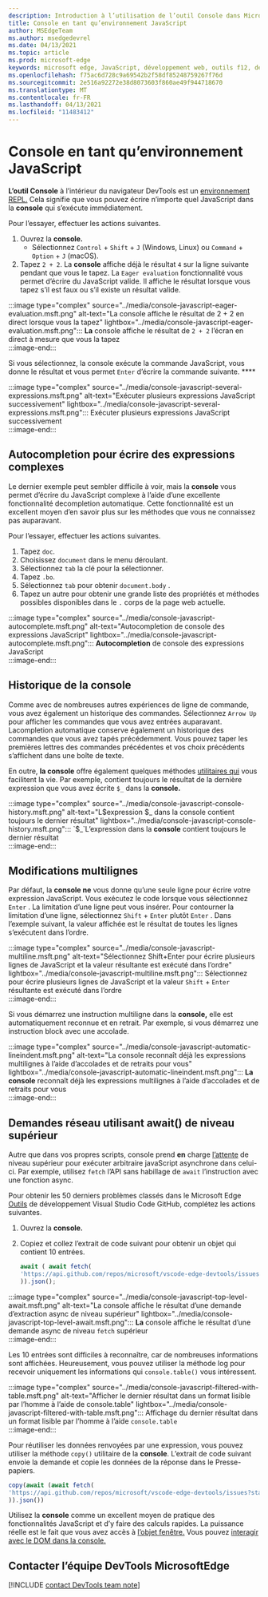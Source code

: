 ```yaml
---
description: Introduction à l’utilisation de l’outil Console dans Microsoft Edge Outils de développement en tant qu’environnement JavaScript.
title: Console en tant qu’environnement JavaScript
author: MSEdgeTeam
ms.author: msedgedevrel
ms.date: 04/13/2021
ms.topic: article
ms.prod: microsoft-edge
keywords: microsoft edge, JavaScript, développement web, outils f12, devtools
ms.openlocfilehash: f75ac6d728c9a69542b2f58df85248759267f76d
ms.sourcegitcommit: 2e516a92272e38d8073603f860ae49f944718670
ms.translationtype: MT
ms.contentlocale: fr-FR
ms.lasthandoff: 04/13/2021
ms.locfileid: "11483412"
---
```

# <a name="the-console-as-a-javascript-environment"></a>Console en tant qu’environnement JavaScript  

**L’outil Console** à l’intérieur du navigateur DevTools est un [environnement REPL.][WikiReadEvalPrintLoop]  Cela signifie que vous pouvez écrire n’importe quel JavaScript dans la **console** qui s’exécute immédiatement.

Pour l’essayer, effectuer les actions suivantes.  

1.  Ouvrez la **console.**  
    *   Sélectionnez `Control` + `Shift` + `J` \(Windows, Linux\) ou `Command` + `Option` + `J` \(macOS\).  
1.  Tapez `2 + 2`.  La **console** affiche déjà le résultat `4` sur la ligne suivante pendant que vous le tapez.  La `Eager evaluation` fonctionnalité vous permet d’écrire du JavaScript valide.  Il affiche le résultat lorsque vous tapez s’il est faux ou s’il existe un résultat valide.  

:::image type="complex" source="../media/console-javascript-eager-evaluation.msft.png" alt-text="La console affiche le résultat de 2 + 2 en direct lorsque vous la tapez" lightbox="../media/console-javascript-eager-evaluation.msft.png":::
   **La** console affiche le résultat de `2 + 2` l’écran en direct à mesure que vous la tapez  
:::image-end:::  

Si vous sélectionnez, la console exécute la commande JavaScript, vous donne le résultat et vous permet `Enter` d’écrire la commande suivante. ****  

:::image type="complex" source="../media/console-javascript-several-expressions.msft.png" alt-text="Exécuter plusieurs expressions JavaScript successivement" lightbox="../media/console-javascript-several-expressions.msft.png":::
   Exécuter plusieurs expressions JavaScript successivement  
:::image-end:::  

## <a name="autocompletion-to-write-complex-expressions"></a>Autocompletion pour écrire des expressions complexes

Le dernier exemple peut sembler difficile à voir, mais la **console** vous permet d’écrire du JavaScript complexe à l’aide d’une excellente fonctionnalité decompletion automatique.  Cette fonctionnalité est un excellent moyen d’en savoir plus sur les méthodes que vous ne connaissez pas auparavant.  

Pour l’essayer, effectuer les actions suivantes.  

1.  Tapez `doc`.  
1.  Choisissez `document` dans le menu déroulant.  
1.  Sélectionnez `tab` la clé pour la sélectionner.  
1.  Tapez `.bo`.  
1.  Sélectionnez `tab` pour obtenir `document.body` .  
1.  Tapez un autre pour obtenir une grande liste des propriétés et méthodes possibles disponibles dans le `.` corps de la page web actuelle.  

:::image type="complex" source="../media/console-javascript-autocomplete.msft.png" alt-text="Autocompletion de console des expressions JavaScript" lightbox="../media/console-javascript-autocomplete.msft.png":::
   **Autocompletion** de console des expressions JavaScript  
:::image-end:::  

## <a name="console-history"></a>Historique de la console

Comme avec de nombreuses autres expériences de ligne de commande, vous avez également un historique des commandes.  Sélectionnez `Arrow Up` pour afficher les commandes que vous avez entrées auparavant.  Lacompletion automatique conserve également un historique des commandes que vous avez tapés précédemment.  Vous pouvez taper les premières lettres des commandes précédentes et vos choix précédents s’affichent dans une boîte de texte.  

En outre, **la console** offre également quelques méthodes [utilitaires qui][DevtoolsConsoleUtilities] vous facilitent la vie.  Par exemple, contient toujours le résultat de la dernière expression que vous avez écrite `$_` dans la **console.**

:::image type="complex" source="../media/console-javascript-console-history.msft.png" alt-text="L$expression $_ dans la console contient toujours le dernier résultat" lightbox="../media/console-javascript-console-history.msft.png":::
    `$_`L’expression dans la **console** contient toujours le dernier résultat  
:::image-end:::  

## <a name="multiline-edits"></a>Modifications multilignes

Par défaut, la **console ne** vous donne qu’une seule ligne pour écrire votre expression JavaScript.  Vous exécutez le code lorsque vous sélectionnez `Enter` . La limitation d’une ligne peut vous insérer.  Pour contourner la limitation d’une ligne, sélectionnez `Shift` + `Enter` plutôt `Enter` .  Dans l’exemple suivant, la valeur affichée est le résultat de toutes les lignes s’exécutent dans l’ordre.  

:::image type="complex" source="../media/console-javascript-multiline.msft.png" alt-text="Sélectionnez Shift+Enter pour écrire plusieurs lignes de JavaScript et la valeur résultante est exécuté dans l’ordre" lightbox="../media/console-javascript-multiline.msft.png":::
   Sélectionnez pour écrire plusieurs lignes de JavaScript et la valeur `Shift` + `Enter` résultante est exécuté dans l’ordre  
:::image-end:::  

Si vous démarrez une instruction multiligne dans la **console,** elle est automatiquement reconnue et en retrait.  Par exemple, si vous démarrez une instruction block avec une accolade.  

:::image type="complex" source="../media/console-javascript-automatic-lineindent.msft.png" alt-text="La console reconnaît déjà les expressions multilignes à l’aide d’accolades et de retraits pour vous" lightbox="../media/console-javascript-automatic-lineindent.msft.png":::
    **La console** reconnaît déjà les expressions multilignes à l’aide d’accolades et de retraits pour vous  
:::image-end:::  

## <a name="network-requests-using-top-level-await"></a>Demandes réseau utilisant await() de niveau supérieur  

Autre que dans vos propres scripts, console prend **en** charge [l’attente][GithubTc39ProposalTopLevelAwait] de niveau supérieur pour exécuter arbitraire javaScript asynchrone dans celui-ci.  Par exemple, utilisez `fetch` l’API sans habillage de `await` l’instruction avec une fonction async.  

Pour obtenir les 50 derniers problèmes classés dans le Microsoft Edge [Outils][GithubMicrosoftVscodeEdgeDevtools] de développement Visual Studio Code GitHub, complétez les actions suivantes.  

1.  Ouvrez la **console.**  
1.  Copiez et collez l’extrait de code suivant pour obtenir un objet qui contient 10 entrées.  
    
    ```javascript
    await ( await fetch(
    'https://api.github.com/repos/microsoft/vscode-edge-devtools/issues?state=all&per_page=50&page=1'
    )).json();
    ```  
    
:::image type="complex" source="../media/console-javascript-top-level-await.msft.png" alt-text="La console affiche le résultat d’une demande d’extraction async de niveau supérieur" lightbox="../media/console-javascript-top-level-await.msft.png":::
    **La** console affiche le résultat d’une demande async de niveau `fetch` supérieur  
:::image-end:::  

Les 10 entrées sont difficiles à reconnaître, car de nombreuses informations sont affichées.  Heureusement, vous pouvez utiliser la méthode log pour recevoir uniquement les informations qui `console.table()` vous intéressent.  

:::image type="complex" source="../media/console-javascript-filtered-with-table.msft.png" alt-text="Afficher le dernier résultat dans un format lisible par l’homme à l’aide de console.table" lightbox="../media/console-javascript-filtered-with-table.msft.png":::
    Affichage du dernier résultat dans un format lisible par l’homme à l’aide `console.table`  
:::image-end:::  

Pour réutiliser les données renvoyées par une expression, vous pouvez utiliser la méthode `copy()` utilitaire de la **console**.  L’extrait de code suivant envoie la demande et copie les données de la réponse dans le Presse-papiers.  

```javascript
copy(await (await fetch(
'https://api.github.com/repos/microsoft/vscode-edge-devtools/issues?state=all&per_page=50&page=1'
)).json())
```  

Utilisez la **console** comme un excellent moyen de pratique des fonctionnalités JavaScript et d’y faire des calculs rapides.  La puissance réelle est le fait que vous avez accès à [l’objet fenêtre.][MdnDocsWebApiWindow]  Vous pouvez [interagir avec le DOM dans la console.][DevtoolsConsoleConsoleDomInteraction]  

## <a name="getting-in-touch-with-the-microsoft-edge-devtools-team"></a>Contacter l’équipe DevTools MicrosoftEdge  

[!INCLUDE [contact DevTools team note](../includes/contact-devtools-team-note.md)]  

<!-- links -->  

[DevtoolsConsoleConsoleDomInteraction]: ./console-dom-interaction.md "Utiliser la console pour interagir avec la console DOM | Documents Microsoft"  
[DevtoolsConsoleUtilities]: ./utilities.md "Référence de l’API des utilitaires de console | Documents Microsoft"  

[GithubMicrosoftVscodeEdgeDevtools]: https://github.com/microsoft/vscode-edge-devtools "microsoft/vscode-edge-devtools | GitHub"  

[GithubTc39ProposalTopLevelAwait]: https://github.com/tc39/proposal-top-level-await "Proposition ECMAScript : Top-level await - tc39/proposal-top-level-await | GitHub"

[MdnDocsWebApiWindow]: https://developer.mozilla.org/docs/Web/API/Window "Fenêtre | MDN"  

[WikiReadEvalPrintLoop]: https://en.wikipedia.org/wiki/Read%E2%80%93eval%E2%80%93print_loop "Lecture-eval-print loop | Wikipedia"  
